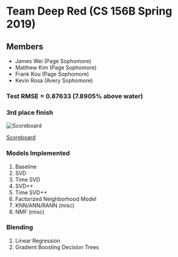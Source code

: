 # Team Deep Red (CS 156B Spring 2019)

## Members

* James Wei (Page Sophomore)
* Matthew Kim (Page Sophomore)
* Frank Kou (Page Sophomore)
* Kevin Rosa (Avery Sophomore)

### Test RMSE = 0.87633 (7.8905% above water)
### 3rd place finish

![Scoreboard](https://github.com/tennisplayer99/cs156b_deep_red/blob/master/scoreboard.png)

[Scoreboard](http://cs156.caltech.edu/scoreboard/board/)

### Models Implemented

1. Baseline
2. SVD
3. Time SVD
4. SVD++
5. Time SVD++
6. Factorized Neighborhood Model
7. KNN/ANN/RANN (misc)
8. NMF (misc)

### Blending

1. Linear Regression
2. Gradient Boosting Decision Trees
